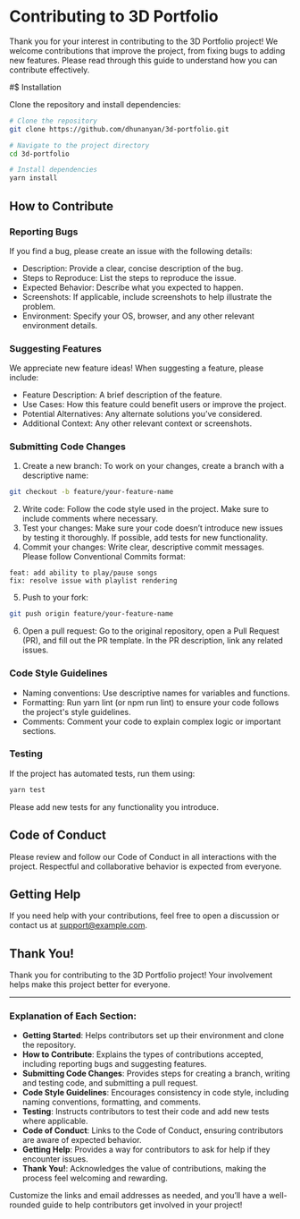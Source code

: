 # Contributing to 3D Portfolio

Thank you for your interest in contributing to the 3D Portfolio project! We welcome contributions that improve the project, from fixing bugs to adding new features. Please read through this guide to understand how you can contribute effectively.

#$ Installation

Clone the repository and install dependencies:

```bash
# Clone the repository
git clone https://github.com/dhunanyan/3d-portfolio.git

# Navigate to the project directory
cd 3d-portfolio

# Install dependencies
yarn install
```

## How to Contribute

### Reporting Bugs

If you find a bug, please create an issue with the following details:

- Description: Provide a clear, concise description of the bug.
- Steps to Reproduce: List the steps to reproduce the issue.
- Expected Behavior: Describe what you expected to happen.
- Screenshots: If applicable, include screenshots to help illustrate the problem.
- Environment: Specify your OS, browser, and any other relevant environment details.

### Suggesting Features

We appreciate new feature ideas! When suggesting a feature, please include:

- Feature Description: A brief description of the feature.
- Use Cases: How this feature could benefit users or improve the project.
- Potential Alternatives: Any alternate solutions you’ve considered.
- Additional Context: Any other relevant context or screenshots.

### Submitting Code Changes

1. Create a new branch: To work on your changes, create a branch with a descriptive name:

```bash
git checkout -b feature/your-feature-name
```

2. Write code: Follow the code style used in the project. Make sure to include comments where necessary.
3. Test your changes: Make sure your code doesn’t introduce new issues by testing it thoroughly. If possible, add tests for new functionality.
4. Commit your changes: Write clear, descriptive commit messages. Please follow Conventional Commits format:

```vbnet
feat: add ability to play/pause songs
fix: resolve issue with playlist rendering
```

5. Push to your fork:

```bash
git push origin feature/your-feature-name
```

6. Open a pull request: Go to the original repository, open a Pull Request (PR), and fill out the PR template. In the PR description, link any related issues.

### Code Style Guidelines

- Naming conventions: Use descriptive names for variables and functions.
- Formatting: Run yarn lint (or npm run lint) to ensure your code follows the project's style guidelines.
- Comments: Comment your code to explain complex logic or important sections.

### Testing

If the project has automated tests, run them using:

```bash
yarn test
```

Please add new tests for any functionality you introduce.

## Code of Conduct

Please review and follow our Code of Conduct in all interactions with the project. Respectful and collaborative behavior is expected from everyone.

## Getting Help

If you need help with your contributions, feel free to open a discussion or contact us at support@example.com.

## Thank You!

Thank you for contributing to the 3D Portfolio project! Your involvement helps make this project better for everyone.

---

### Explanation of Each Section:

- **Getting Started**: Helps contributors set up their environment and clone the repository.
- **How to Contribute**: Explains the types of contributions accepted, including reporting bugs and suggesting features.
- **Submitting Code Changes**: Provides steps for creating a branch, writing and testing code, and submitting a pull request.
- **Code Style Guidelines**: Encourages consistency in code style, including naming conventions, formatting, and comments.
- **Testing**: Instructs contributors to test their code and add new tests where applicable.
- **Code of Conduct**: Links to the Code of Conduct, ensuring contributors are aware of expected behavior.
- **Getting Help**: Provides a way for contributors to ask for help if they encounter issues.
- **Thank You!**: Acknowledges the value of contributions, making the process feel welcoming and rewarding.

Customize the links and email addresses as needed, and you’ll have a well-rounded guide to help contributors get involved in your project!

